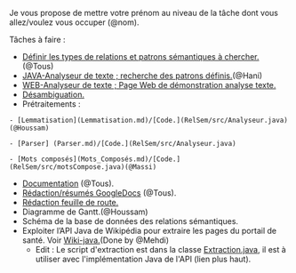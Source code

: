 Je vous propose de mettre votre prénom au niveau de la tâche dont vous allez/voulez vous occuper (@nom).


Tâches à faire : 
   - [Définir les types de relations et patrons sémantiques à chercher.](Patterns.md)(@Tous)
   - [JAVA-Analyseur de texte ; recherche des patrons définis.](RelSem/src/Analyseur.java)(@Hani)
   - [WEB-Analyseur de texte ; Page Web de démonstration analyse texte.](AnalyseurWeb.md)
   - [Désambiguation.](Désambiguation.md)
   - Prétraitements : 

	- [Lemmatisation](Lemmatisation.md)/[Code.](RelSem/src/Analyseur.java)(@Houssam)
	  
	- [Parser] (Parser.md)/[Code.](RelSem/src/Analyseur.java)

	- [Mots composés](Mots_Composés.md)/[Code.](RelSem/src/motsCompose.java)(@Massi)
   - [Documentation](Documentation.md) (@Tous).
   - [Rédaction/résumés GoogleDocs](https://docs.google.com/document/d/1B3ZxXHIWrSXmgT70XtfHgsPEy4kvb6lxuAdGVvLGDXA/edit) (@Tous).
   - [Rédaction feuille de route.](https://docs.google.com/document/d/1hVKvKnYavUa3t5YR7DXdv8axV_xTp4d7cR52NmEoBZ4/edit)
   - Diagramme de Gantt.(@Houssam)
   - Schéma de la base de données des relations sémantiques.
   - Exploiter l’API Java de Wikipédia pour extraire les pages du portail de santé. Voir [Wiki-java.](https://github.com/MER-C/wiki-java/wiki/Extended-documentation)(Done by @Mehdi)
      - Edit : Le script d'extraction est dans la classe [Extraction.java](RelSem/src/Extraction.java), il est à utiliser avec l'implémentation Java de l'API (lien plus haut).
